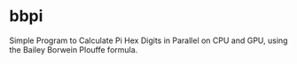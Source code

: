 # bbpi
Simple Program to Calculate Pi Hex Digits in Parallel on CPU and GPU, using the Bailey Borwein Plouffe formula.
